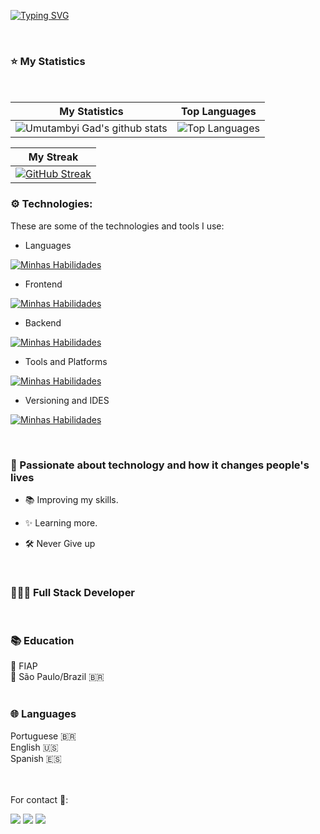 

[![Typing SVG](https://readme-typing-svg.herokuapp.com/?color=1e90ff&size=44&center=true&vCenter=true&width=1000&lines=HELLO,+My+name+is+Heitor;I'm+19+years+old;I'm+from+Brazil;I+attending+systems+Development;Be+Welcome!+:%29)](https://git.io/typing-svg)

 
<br/>

 ### ⭐ My Statistics</h2>


<br/>



| My Statistics                                                                                                                                                            | Top Languages                                                                                                                                                                    |
| ------------------------------------------------------------------------------------------------------------------------------------------------------------------------ | ---------------------------------------------------------------------------------------------------------------------------------------------------------------------------------- |
| ![Umutambyi Gad's github stats](https://github-readme-stats.vercel.app/api?username=HeitorBMarini&show_icons=true&hide_border=true&count_private=true&theme=tokyonight) | ![Top Languages](https://github-readme-stats.vercel.app/api/top-langs/?username=HeitorBMarini&langs_count=10&count_private=true&hide_border=true&theme=tokyonight&layout=compact) |


   | My Streak                                                                                                                                                             |
   | ----------------------------------------------------------------------------------------------------------------------------------------------------------------------- |
   | [![GitHub Streak](https://streak-stats.demolab.com/?user=HeitorBMarini&theme=tokyonight)](https://git.io/streak-stats) |




 

### ⚙️ Technologies:

These are some of the technologies and tools I use:

- Languages

[![Minhas Habilidades](https://skillicons.dev/icons?i=js,ts,nodejs,java,cs,php,flask,py)](https://skillicons.dev)

- Frontend

[![Minhas Habilidades](https://skillicons.dev/icons?i=html,css,react,next,react,sass,styledcomponents,tailwind,bootstrap)](https://skillicons.dev)

- Backend

[![Minhas Habilidades](https://skillicons.dev/icons?i=docker,mysql,postgres,prisma,firebase,redis)](https://skillicons.dev)

- Tools and Platforms

[![Minhas Habilidades](https://skillicons.dev/icons?i=aws,azure,git,githubactions,gitlab,postman,figma,linux,grafana)](https://skillicons.dev)

- Versioning and IDES

[![Minhas Habilidades](https://skillicons.dev/icons?i=git,vscode,eclipse)](https://skillicons.dev)
  


 <br/>
 


 ### 🚀 Passionate about technology and how it changes people's lives

- 📚 Improving my skills.

- ✨ Learning more.

- 🛠️ Never Give up



  <br/>

### 👨🏼‍💻 Full Stack Developer

  <br/>
  
### 📚 Education

 
   <div>🏫 FIAP</div>
   <div>📍 São Paulo/Brazil 🇧🇷</div>
  

  <br/>

 ### 🌐 Languages
 
 
  <div>Portuguese 🇧🇷</div>
  <div>English 🇺🇸</div>
  <div>Spanish 🇪🇸</div>

  <br/>


  <br/>

For contact 📱:

<div>
  <a href="https://www.linkedin.com/in/heitor-borba-marini" target="_blank"><img src="https://img.shields.io/badge/-LinkedIn-%230077B5?style=for-the-badge&logo=linkedin&logoColor=white" target="_blank"></a>
  <a href="https://api.whatsapp.com/send/?phone=%2B5511999657980&text&app_absent=0" target="_blank"><img src="https://img.shields.io/badge/WhatsApp-25D366?style=for-the-badge&logo=whatsapp&logoColor=white" target="_blank"></a>
  <a href = "mailto:heitor.marini07@gmail.com"><img src="https://img.shields.io/badge/-Gmail-%23333?style=for-the-badge&logo=gmail&logoColor=white" target="_blank"></a>
</div>



 
